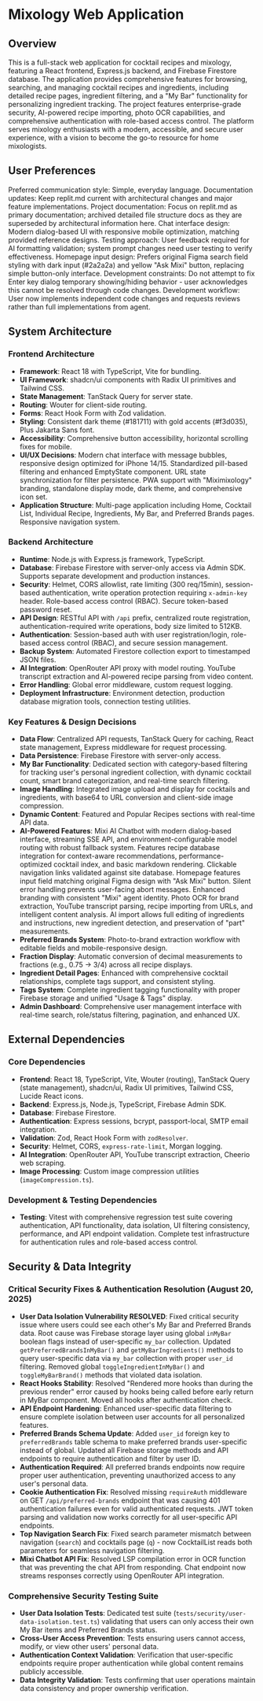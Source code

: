 # Mixology Web Application

## Overview
This is a full-stack web application for cocktail recipes and mixology, featuring a React frontend, Express.js backend, and Firebase Firestore database. The application provides comprehensive features for browsing, searching, and managing cocktail recipes and ingredients, including detailed recipe pages, ingredient filtering, and a "My Bar" functionality for personalizing ingredient tracking. The project features enterprise-grade security, AI-powered recipe importing, photo OCR capabilities, and comprehensive authentication with role-based access control. The platform serves mixology enthusiasts with a modern, accessible, and secure user experience, with a vision to become the go-to resource for home mixologists.

## User Preferences
Preferred communication style: Simple, everyday language.
Documentation updates: Keep replit.md current with architectural changes and major feature implementations.
Project documentation: Focus on replit.md as primary documentation; archived detailed file structure docs as they are superseded by architectural information here.
Chat interface design: Modern dialog-based UI with responsive mobile optimization, matching provided reference designs.
Testing approach: User feedback required for AI formatting validation; system prompt changes need user testing to verify effectiveness.
Homepage input design: Prefers original Figma search field styling with dark input (#2a2a2a) and yellow "Ask Mixi" button, replacing simple button-only interface.
Development constraints: Do not attempt to fix Enter key dialog temporary showing/hiding behavior - user acknowledges this cannot be resolved through code changes.
Development workflow: User now implements independent code changes and requests reviews rather than full implementations from agent.

## System Architecture

### Frontend Architecture
- **Framework**: React 18 with TypeScript, Vite for bundling.
- **UI Framework**: shadcn/ui components with Radix UI primitives and Tailwind CSS.
- **State Management**: TanStack Query for server state.
- **Routing**: Wouter for client-side routing.
- **Forms**: React Hook Form with Zod validation.
- **Styling**: Consistent dark theme (#181711) with gold accents (#f3d035), Plus Jakarta Sans font.
- **Accessibility**: Comprehensive button accessibility, horizontal scrolling fixes for mobile.
- **UI/UX Decisions**: Modern chat interface with message bubbles, responsive design optimized for iPhone 14/15. Standardized pill-based filtering and enhanced EmptyState component. URL state synchronization for filter persistence. PWA support with "Miximixology" branding, standalone display mode, dark theme, and comprehensive icon set.
- **Application Structure**: Multi-page application including Home, Cocktail List, Individual Recipe, Ingredients, My Bar, and Preferred Brands pages. Responsive navigation system.

### Backend Architecture
- **Runtime**: Node.js with Express.js framework, TypeScript.
- **Database**: Firebase Firestore with server-only access via Admin SDK. Supports separate development and production instances.
- **Security**: Helmet, CORS allowlist, rate limiting (300 req/15min), session-based authentication, write operation protection requiring `x-admin-key` header. Role-based access control (RBAC). Secure token-based password reset.
- **API Design**: RESTful API with `/api` prefix, centralized route registration, authentication-required write operations, body size limited to 512KB.
- **Authentication**: Session-based auth with user registration/login, role-based access control (RBAC), and secure session management.
- **Backup System**: Automated Firestore collection export to timestamped JSON files.
- **AI Integration**: OpenRouter API proxy with model routing. YouTube transcript extraction and AI-powered recipe parsing from video content.
- **Error Handling**: Global error middleware, custom request logging.
- **Deployment Infrastructure**: Environment detection, production database migration tools, connection testing utilities.

### Key Features & Design Decisions
- **Data Flow**: Centralized API requests, TanStack Query for caching, React state management, Express middleware for request processing.
- **Data Persistence**: Firebase Firestore with server-only access.
- **My Bar Functionality**: Dedicated section with category-based filtering for tracking user's personal ingredient collection, with dynamic cocktail count, smart brand categorization, and real-time search filtering.
- **Image Handling**: Integrated image upload and display for cocktails and ingredients, with base64 to URL conversion and client-side image compression.
- **Dynamic Content**: Featured and Popular Recipes sections with real-time API data.
- **AI-Powered Features**: Mixi AI Chatbot with modern dialog-based interface, streaming SSE API, and environment-configurable model routing with robust fallback system. Features recipe database integration for context-aware recommendations, performance-optimized cocktail index, and basic markdown rendering. Clickable navigation links validated against site database. Homepage features input field matching original Figma design with "Ask Mixi" button. Silent error handling prevents user-facing abort messages. Enhanced branding with consistent "Mixi" agent identity. Photo OCR for brand extraction, YouTube transcript parsing, recipe importing from URLs, and intelligent content analysis. AI import allows full editing of ingredients and instructions, new ingredient detection, and preservation of "part" measurements.
- **Preferred Brands System**: Photo-to-brand extraction workflow with editable fields and mobile-responsive design.
- **Fraction Display**: Automatic conversion of decimal measurements to fractions (e.g., 0.75 → 3/4) across all recipe displays.
- **Ingredient Detail Pages**: Enhanced with comprehensive cocktail relationships, complete tags support, and consistent styling.
- **Tags System**: Complete ingredient tagging functionality with proper Firebase storage and unified "Usage & Tags" display.
- **Admin Dashboard**: Comprehensive user management interface with real-time search, role/status filtering, pagination, and enhanced UX.

## External Dependencies

### Core Dependencies
- **Frontend**: React 18, TypeScript, Vite, Wouter (routing), TanStack Query (state management), shadcn/ui, Radix UI primitives, Tailwind CSS, Lucide React icons.
- **Backend**: Express.js, Node.js, TypeScript, Firebase Admin SDK.
- **Database**: Firebase Firestore.
- **Authentication**: Express sessions, bcrypt, passport-local, SMTP email integration.
- **Validation**: Zod, React Hook Form with `zodResolver`.
- **Security**: Helmet, CORS, `express-rate-limit`, Morgan logging.
- **AI Integration**: OpenRouter API, YouTube transcript extraction, Cheerio web scraping.
- **Image Processing**: Custom image compression utilities (`imageCompression.ts`).

### Development & Testing Dependencies
- **Testing**: Vitest with comprehensive regression test suite covering authentication, API functionality, data isolation, UI filtering consistency, performance, and API endpoint validation. Complete test infrastructure for authentication rules and role-based access control.

## Security & Data Integrity

### Critical Security Fixes & Authentication Resolution (August 20, 2025)
- **User Data Isolation Vulnerability RESOLVED**: Fixed critical security issue where users could see each other's My Bar and Preferred Brands data. Root cause was Firebase storage layer using global `inMyBar` boolean flags instead of user-specific `my_bar` collection. Updated `getPreferredBrandsInMyBar()` and `getMyBarIngredients()` methods to query user-specific data via `my_bar` collection with proper `user_id` filtering. Removed global `toggleIngredientInMyBar()` and `toggleMyBarBrand()` methods that violated data isolation.
- **React Hooks Stability**: Resolved "Rendered more hooks than during the previous render" error caused by hooks being called before early return in MyBar component. Moved all hooks after authentication check.
- **API Endpoint Hardening**: Enhanced user-specific data filtering to ensure complete isolation between user accounts for all personalized features.
- **Preferred Brands Schema Update**: Added `user_id` foreign key to `preferredBrands` table schema to make preferred brands user-specific instead of global. Updated all Firebase storage methods and API endpoints to require authentication and filter by user ID.
- **Authentication Required**: All preferred brands endpoints now require proper user authentication, preventing unauthorized access to any user's personal data.
- **Cookie Authentication Fix**: Resolved missing `requireAuth` middleware on GET `/api/preferred-brands` endpoint that was causing 401 authentication failures even for valid authenticated requests. JWT token parsing and validation now works correctly for all user-specific API endpoints.
- **Top Navigation Search Fix**: Fixed search parameter mismatch between navigation (`search`) and cocktails page (`q`) - now CocktailList reads both parameters for seamless navigation filtering.
- **Mixi Chatbot API Fix**: Resolved LSP compilation error in OCR function that was preventing the chat API from responding. Chat endpoint now streams responses correctly using OpenRouter API integration.

### Comprehensive Security Testing Suite
- **User Data Isolation Tests**: Dedicated test suite (`tests/security/user-data-isolation.test.ts`) validating that users can only access their own My Bar items and Preferred Brands status.
- **Cross-User Access Prevention**: Tests ensuring users cannot access, modify, or view other users' personal data.
- **Authentication Context Validation**: Verification that user-specific endpoints require proper authentication while global content remains publicly accessible.
- **Data Integrity Validation**: Tests confirming that user operations maintain data consistency and proper ownership verification.
